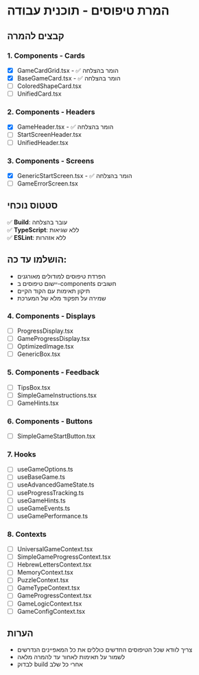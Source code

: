 # המרת טיפוסים - תוכנית עבודה

## קבצים להמרה

### 1. Components - Cards
- [x] GameCardGrid.tsx - ✅ הומר בהצלחה
- [x] BaseGameCard.tsx - ✅ הומר בהצלחה
- [ ] ColoredShapeCard.tsx
- [ ] UnifiedCard.tsx

### 2. Components - Headers
- [x] GameHeader.tsx - ✅ הומר בהצלחה
- [ ] StartScreenHeader.tsx
- [ ] UnifiedHeader.tsx

### 3. Components - Screens
- [x] GenericStartScreen.tsx - ✅ הומר בהצלחה
- [ ] GameErrorScreen.tsx

## סטטוס נוכחי
✅ **Build**: עובר בהצלחה  
✅ **TypeScript**: ללא שגיאות  
✅ **ESLint**: ללא אזהרות

## הושלמו עד כה:
- הפרדת טיפוסים למודולים מאורגנים
- יישום טיפוסים ב-components חשובים
- תיקון תאימות עם הקוד הקיים
- שמירה על תפקוד מלא של המערכת

### 4. Components - Displays
- [ ] ProgressDisplay.tsx
- [ ] GameProgressDisplay.tsx
- [ ] OptimizedImage.tsx
- [ ] GenericBox.tsx

### 5. Components - Feedback
- [ ] TipsBox.tsx
- [ ] SimpleGameInstructions.tsx
- [ ] GameHints.tsx

### 6. Components - Buttons
- [ ] SimpleGameStartButton.tsx

### 7. Hooks
- [ ] useGameOptions.ts
- [ ] useBaseGame.ts
- [ ] useAdvancedGameState.ts
- [ ] useProgressTracking.ts
- [ ] useGameHints.ts
- [ ] useGameEvents.ts
- [ ] useGamePerformance.ts

### 8. Contexts
- [ ] UniversalGameContext.tsx
- [ ] SimpleGameProgressContext.tsx
- [ ] HebrewLettersContext.tsx
- [ ] MemoryContext.tsx
- [ ] PuzzleContext.tsx
- [ ] GameTypeContext.tsx
- [ ] GameProgressContext.tsx
- [ ] GameLogicContext.tsx
- [ ] GameConfigContext.tsx

## הערות
- צריך לוודא שכל הטיפוסים החדשים כוללים את כל המאפיינים הנדרשים
- לשמור על תאימות לאחור עד להמרה מלאה
- לבדוק build אחרי כל שלב
